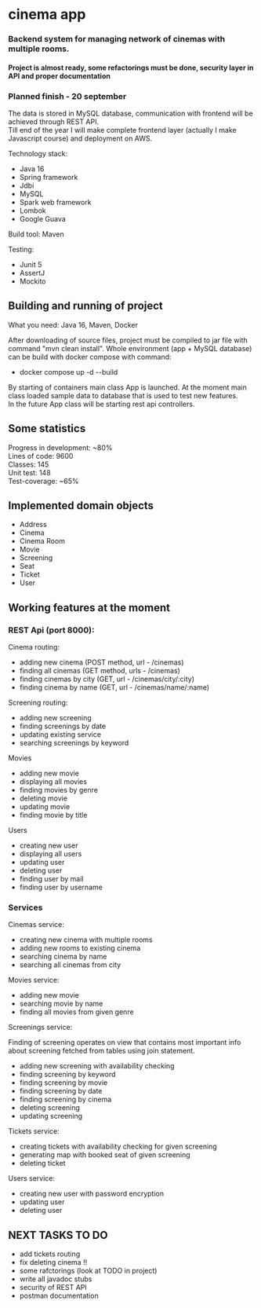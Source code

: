 # cinema app
### Backend system for managing network of cinemas with multiple rooms.  
#### Project is almost ready, some refactorings must be done, security layer in API and proper documentation
### Planned finish - 20 september  

The data is stored in MySQL database, communication with frontend will be achieved through REST API.  
Till end of the year I will make complete frontend layer (actually I make Javascript course) and deployment on AWS.


Technology stack:  

- Java 16
- Spring framework
- Jdbi
- MySQL
- Spark web framework
- Lombok
- Google Guava

Build tool: Maven

Testing:

- Junit 5
- AssertJ
- Mockito

## Building and running of project

What you need: Java 16, Maven, Docker  
  
After downloading of source files, project must be compiled to jar file with command "mvn clean install".
Whole environment (app + MySQL database) can be build with docker compose with command:  

- docker compose up -d --build

By starting of containers main class App is launched. At the moment main class loaded sample data to database that is used to test new features.  
In the future App class will be starting rest api controllers.


## Some statistics

Progress in development: ~80%  
Lines of code: 9600  
Classes: 145  
Unit test: 148  
Test-coverage: ~65%  

## Implemented domain objects

- Address  
- Cinema  
- Cinema Room  
- Movie  
- Screening  
- Seat  
- Ticket  
- User  


## Working features at the moment

### REST Api (port 8000):

Cinema routing:

- adding new cinema (POST method, url - /cinemas)  
- finding all cinemas (GET method, urls - /cinemas)
- finding cinemas by city (GET, url - /cinemas/city/:city)  
- finding cinema by name (GET, url - /cinemas/name/:name)

Screening routing:

- adding new screening  
- finding screenings by date  
- updating existing service  
- searching screenings by keyword

Movies  
  
- adding new movie  
- displaying all movies  
- finding movies by genre  
- deleting movie  
- updating movie  
- finding movie by title  

Users

- creating new user  
- displaying all users
- updating user  
- deleting user  
- finding user by mail  
- finding user by username  

### Services

Cinemas service:

- creating new cinema with multiple rooms
- adding new rooms to existing cinema
- searching cinema by name
- searching all cinemas from city

Movies service:

- adding new movie
- searching movie by name
- finding all movies from given genre

Screenings service:  

Finding of screening operates on view that contains most important info about screening fetched from tables using join statement.   

- adding new screening with availability checking
- finding screening by keyword
- finding screening by movie
- finding screening by date  
- finding screening by cinema  
- deleting screening  
- updating screening  

Tickets service:  

- creating tickets with availability checking for given screening
- generating map with booked seat of given screening
- deleting ticket  

Users service:  

- creating new user with password encryption
- updating user  
- deleting user  

## NEXT TASKS TO DO  

- add tickets routing 
- fix deleting cinema !!
- some rafctorings (look at TODO in project)
- write all javadoc stubs  
- security of REST API
- postman documentation
